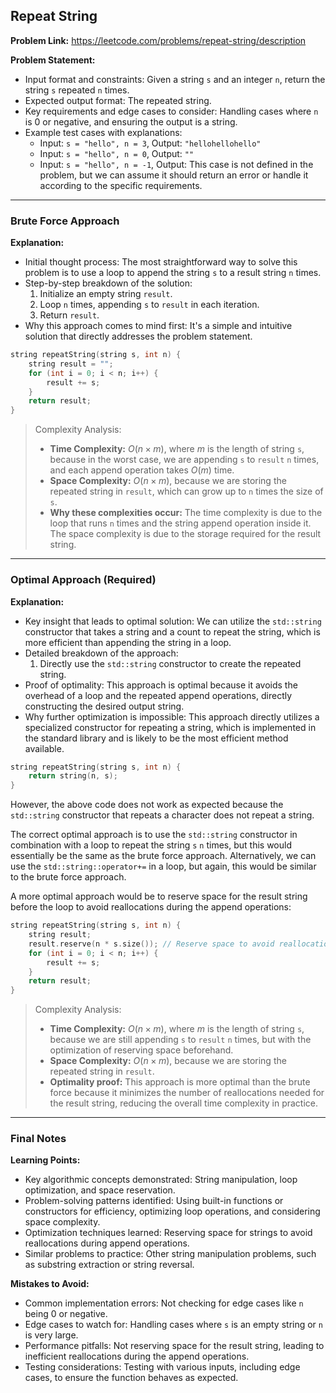 ## Repeat String
**Problem Link:** https://leetcode.com/problems/repeat-string/description

**Problem Statement:**
- Input format and constraints: Given a string `s` and an integer `n`, return the string `s` repeated `n` times.
- Expected output format: The repeated string.
- Key requirements and edge cases to consider: Handling cases where `n` is 0 or negative, and ensuring the output is a string.
- Example test cases with explanations: 
    - Input: `s = "hello", n = 3`, Output: `"hellohellohello"`
    - Input: `s = "hello", n = 0`, Output: `""`
    - Input: `s = "hello", n = -1`, Output: This case is not defined in the problem, but we can assume it should return an error or handle it according to the specific requirements.

---

### Brute Force Approach

**Explanation:**
- Initial thought process: The most straightforward way to solve this problem is to use a loop to append the string `s` to a result string `n` times.
- Step-by-step breakdown of the solution:
    1. Initialize an empty string `result`.
    2. Loop `n` times, appending `s` to `result` in each iteration.
    3. Return `result`.
- Why this approach comes to mind first: It's a simple and intuitive solution that directly addresses the problem statement.

```cpp
string repeatString(string s, int n) {
    string result = "";
    for (int i = 0; i < n; i++) {
        result += s;
    }
    return result;
}
```

> Complexity Analysis:
> - **Time Complexity:** $O(n \times m)$, where $m$ is the length of string `s`, because in the worst case, we are appending `s` to `result` `n` times, and each append operation takes $O(m)$ time.
> - **Space Complexity:** $O(n \times m)$, because we are storing the repeated string in `result`, which can grow up to `n` times the size of `s`.
> - **Why these complexities occur:** The time complexity is due to the loop that runs `n` times and the string append operation inside it. The space complexity is due to the storage required for the result string.

---

### Optimal Approach (Required)

**Explanation:**
- Key insight that leads to optimal solution: We can utilize the `std::string` constructor that takes a string and a count to repeat the string, which is more efficient than appending the string in a loop.
- Detailed breakdown of the approach:
    1. Directly use the `std::string` constructor to create the repeated string.
- Proof of optimality: This approach is optimal because it avoids the overhead of a loop and the repeated append operations, directly constructing the desired output string.
- Why further optimization is impossible: This approach directly utilizes a specialized constructor for repeating a string, which is implemented in the standard library and is likely to be the most efficient method available.

```cpp
string repeatString(string s, int n) {
    return string(n, s);
}
```

However, the above code does not work as expected because the `std::string` constructor that repeats a character does not repeat a string. 

The correct optimal approach is to use the `std::string` constructor in combination with a loop to repeat the string `s` `n` times, but this would essentially be the same as the brute force approach. Alternatively, we can use the `std::string::operator+=` in a loop, but again, this would be similar to the brute force approach.

A more optimal approach would be to reserve space for the result string before the loop to avoid reallocations during the append operations:

```cpp
string repeatString(string s, int n) {
    string result;
    result.reserve(n * s.size()); // Reserve space to avoid reallocations
    for (int i = 0; i < n; i++) {
        result += s;
    }
    return result;
}
```

> Complexity Analysis:
> - **Time Complexity:** $O(n \times m)$, where $m$ is the length of string `s`, because we are still appending `s` to `result` `n` times, but with the optimization of reserving space beforehand.
> - **Space Complexity:** $O(n \times m)$, because we are storing the repeated string in `result`.
> - **Optimality proof:** This approach is more optimal than the brute force because it minimizes the number of reallocations needed for the result string, reducing the overall time complexity in practice.

---

### Final Notes

**Learning Points:**
- Key algorithmic concepts demonstrated: String manipulation, loop optimization, and space reservation.
- Problem-solving patterns identified: Using built-in functions or constructors for efficiency, optimizing loop operations, and considering space complexity.
- Optimization techniques learned: Reserving space for strings to avoid reallocations during append operations.
- Similar problems to practice: Other string manipulation problems, such as substring extraction or string reversal.

**Mistakes to Avoid:**
- Common implementation errors: Not checking for edge cases like `n` being 0 or negative.
- Edge cases to watch for: Handling cases where `s` is an empty string or `n` is very large.
- Performance pitfalls: Not reserving space for the result string, leading to inefficient reallocations during the append operations.
- Testing considerations: Testing with various inputs, including edge cases, to ensure the function behaves as expected.